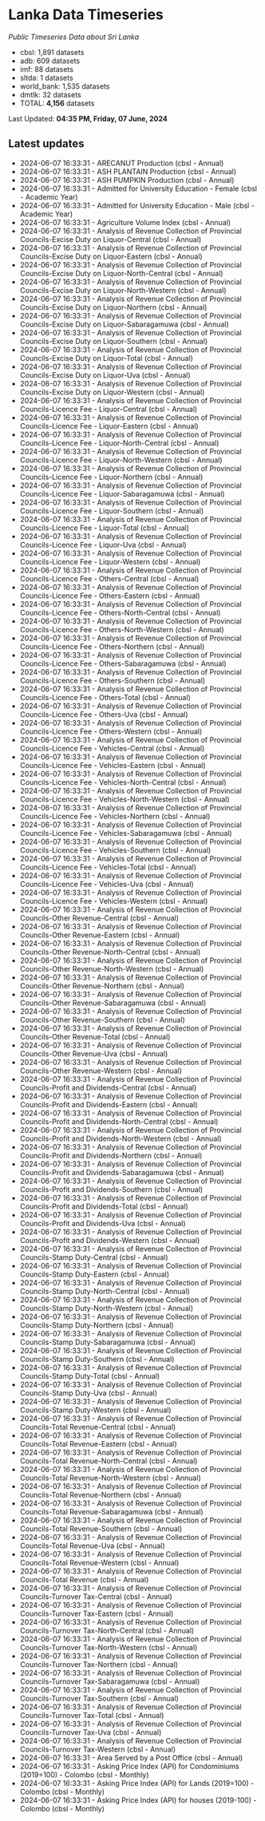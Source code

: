 # Lanka Data Timeseries
*Public Timeseries Data about Sri Lanka*

* cbsl: 1,891 datasets
* adb: 609 datasets
* imf: 88 datasets
* sltda: 1 datasets
* world_bank: 1,535 datasets
* dmtlk: 32 datasets
* TOTAL: **4,156** datasets

Last Updated: **04:35 PM, Friday, 07 June, 2024**

## Latest updates

* 2024-06-07 16:33:31 - ARECANUT Production (cbsl - Annual)
* 2024-06-07 16:33:31 - ASH PLANTAIN Production (cbsl - Annual)
* 2024-06-07 16:33:31 - ASH PUMPKIN Production (cbsl - Annual)
* 2024-06-07 16:33:31 - Admitted for University Education - Female (cbsl - Academic Year)
* 2024-06-07 16:33:31 - Admitted for University Education - Male (cbsl - Academic Year)
* 2024-06-07 16:33:31 - Agriculture Volume Index (cbsl - Annual)
* 2024-06-07 16:33:31 - Analysis of Revenue Collection of Provincial Councils-Excise Duty on Liquor-Central (cbsl - Annual)
* 2024-06-07 16:33:31 - Analysis of Revenue Collection of Provincial Councils-Excise Duty on Liquor-Eastern (cbsl - Annual)
* 2024-06-07 16:33:31 - Analysis of Revenue Collection of Provincial Councils-Excise Duty on Liquor-North-Central (cbsl - Annual)
* 2024-06-07 16:33:31 - Analysis of Revenue Collection of Provincial Councils-Excise Duty on Liquor-North-Western (cbsl - Annual)
* 2024-06-07 16:33:31 - Analysis of Revenue Collection of Provincial Councils-Excise Duty on Liquor-Northern (cbsl - Annual)
* 2024-06-07 16:33:31 - Analysis of Revenue Collection of Provincial Councils-Excise Duty on Liquor-Sabaragamuwa (cbsl - Annual)
* 2024-06-07 16:33:31 - Analysis of Revenue Collection of Provincial Councils-Excise Duty on Liquor-Southern (cbsl - Annual)
* 2024-06-07 16:33:31 - Analysis of Revenue Collection of Provincial Councils-Excise Duty on Liquor-Total (cbsl - Annual)
* 2024-06-07 16:33:31 - Analysis of Revenue Collection of Provincial Councils-Excise Duty on Liquor-Uva (cbsl - Annual)
* 2024-06-07 16:33:31 - Analysis of Revenue Collection of Provincial Councils-Excise Duty on Liquor-Western (cbsl - Annual)
* 2024-06-07 16:33:31 - Analysis of Revenue Collection of Provincial Councils-Licence Fee - Liquor-Central (cbsl - Annual)
* 2024-06-07 16:33:31 - Analysis of Revenue Collection of Provincial Councils-Licence Fee - Liquor-Eastern (cbsl - Annual)
* 2024-06-07 16:33:31 - Analysis of Revenue Collection of Provincial Councils-Licence Fee - Liquor-North-Central (cbsl - Annual)
* 2024-06-07 16:33:31 - Analysis of Revenue Collection of Provincial Councils-Licence Fee - Liquor-North-Western (cbsl - Annual)
* 2024-06-07 16:33:31 - Analysis of Revenue Collection of Provincial Councils-Licence Fee - Liquor-Northern (cbsl - Annual)
* 2024-06-07 16:33:31 - Analysis of Revenue Collection of Provincial Councils-Licence Fee - Liquor-Sabaragamuwa (cbsl - Annual)
* 2024-06-07 16:33:31 - Analysis of Revenue Collection of Provincial Councils-Licence Fee - Liquor-Southern (cbsl - Annual)
* 2024-06-07 16:33:31 - Analysis of Revenue Collection of Provincial Councils-Licence Fee - Liquor-Total (cbsl - Annual)
* 2024-06-07 16:33:31 - Analysis of Revenue Collection of Provincial Councils-Licence Fee - Liquor-Uva (cbsl - Annual)
* 2024-06-07 16:33:31 - Analysis of Revenue Collection of Provincial Councils-Licence Fee - Liquor-Western (cbsl - Annual)
* 2024-06-07 16:33:31 - Analysis of Revenue Collection of Provincial Councils-Licence Fee - Others-Central (cbsl - Annual)
* 2024-06-07 16:33:31 - Analysis of Revenue Collection of Provincial Councils-Licence Fee - Others-Eastern (cbsl - Annual)
* 2024-06-07 16:33:31 - Analysis of Revenue Collection of Provincial Councils-Licence Fee - Others-North-Central (cbsl - Annual)
* 2024-06-07 16:33:31 - Analysis of Revenue Collection of Provincial Councils-Licence Fee - Others-North-Western (cbsl - Annual)
* 2024-06-07 16:33:31 - Analysis of Revenue Collection of Provincial Councils-Licence Fee - Others-Northern (cbsl - Annual)
* 2024-06-07 16:33:31 - Analysis of Revenue Collection of Provincial Councils-Licence Fee - Others-Sabaragamuwa (cbsl - Annual)
* 2024-06-07 16:33:31 - Analysis of Revenue Collection of Provincial Councils-Licence Fee - Others-Southern (cbsl - Annual)
* 2024-06-07 16:33:31 - Analysis of Revenue Collection of Provincial Councils-Licence Fee - Others-Total (cbsl - Annual)
* 2024-06-07 16:33:31 - Analysis of Revenue Collection of Provincial Councils-Licence Fee - Others-Uva (cbsl - Annual)
* 2024-06-07 16:33:31 - Analysis of Revenue Collection of Provincial Councils-Licence Fee - Others-Western (cbsl - Annual)
* 2024-06-07 16:33:31 - Analysis of Revenue Collection of Provincial Councils-Licence Fee - Vehicles-Central (cbsl - Annual)
* 2024-06-07 16:33:31 - Analysis of Revenue Collection of Provincial Councils-Licence Fee - Vehicles-Eastern (cbsl - Annual)
* 2024-06-07 16:33:31 - Analysis of Revenue Collection of Provincial Councils-Licence Fee - Vehicles-North-Central (cbsl - Annual)
* 2024-06-07 16:33:31 - Analysis of Revenue Collection of Provincial Councils-Licence Fee - Vehicles-North-Western (cbsl - Annual)
* 2024-06-07 16:33:31 - Analysis of Revenue Collection of Provincial Councils-Licence Fee - Vehicles-Northern (cbsl - Annual)
* 2024-06-07 16:33:31 - Analysis of Revenue Collection of Provincial Councils-Licence Fee - Vehicles-Sabaragamuwa (cbsl - Annual)
* 2024-06-07 16:33:31 - Analysis of Revenue Collection of Provincial Councils-Licence Fee - Vehicles-Southern (cbsl - Annual)
* 2024-06-07 16:33:31 - Analysis of Revenue Collection of Provincial Councils-Licence Fee - Vehicles-Total (cbsl - Annual)
* 2024-06-07 16:33:31 - Analysis of Revenue Collection of Provincial Councils-Licence Fee - Vehicles-Uva (cbsl - Annual)
* 2024-06-07 16:33:31 - Analysis of Revenue Collection of Provincial Councils-Licence Fee - Vehicles-Western (cbsl - Annual)
* 2024-06-07 16:33:31 - Analysis of Revenue Collection of Provincial Councils-Other Revenue-Central (cbsl - Annual)
* 2024-06-07 16:33:31 - Analysis of Revenue Collection of Provincial Councils-Other Revenue-Eastern (cbsl - Annual)
* 2024-06-07 16:33:31 - Analysis of Revenue Collection of Provincial Councils-Other Revenue-North-Central (cbsl - Annual)
* 2024-06-07 16:33:31 - Analysis of Revenue Collection of Provincial Councils-Other Revenue-North-Western (cbsl - Annual)
* 2024-06-07 16:33:31 - Analysis of Revenue Collection of Provincial Councils-Other Revenue-Northern (cbsl - Annual)
* 2024-06-07 16:33:31 - Analysis of Revenue Collection of Provincial Councils-Other Revenue-Sabaragamuwa (cbsl - Annual)
* 2024-06-07 16:33:31 - Analysis of Revenue Collection of Provincial Councils-Other Revenue-Southern (cbsl - Annual)
* 2024-06-07 16:33:31 - Analysis of Revenue Collection of Provincial Councils-Other Revenue-Total (cbsl - Annual)
* 2024-06-07 16:33:31 - Analysis of Revenue Collection of Provincial Councils-Other Revenue-Uva (cbsl - Annual)
* 2024-06-07 16:33:31 - Analysis of Revenue Collection of Provincial Councils-Other Revenue-Western (cbsl - Annual)
* 2024-06-07 16:33:31 - Analysis of Revenue Collection of Provincial Councils-Profit and Dividends-Central (cbsl - Annual)
* 2024-06-07 16:33:31 - Analysis of Revenue Collection of Provincial Councils-Profit and Dividends-Eastern (cbsl - Annual)
* 2024-06-07 16:33:31 - Analysis of Revenue Collection of Provincial Councils-Profit and Dividends-North-Central (cbsl - Annual)
* 2024-06-07 16:33:31 - Analysis of Revenue Collection of Provincial Councils-Profit and Dividends-North-Western (cbsl - Annual)
* 2024-06-07 16:33:31 - Analysis of Revenue Collection of Provincial Councils-Profit and Dividends-Northern (cbsl - Annual)
* 2024-06-07 16:33:31 - Analysis of Revenue Collection of Provincial Councils-Profit and Dividends-Sabaragamuwa (cbsl - Annual)
* 2024-06-07 16:33:31 - Analysis of Revenue Collection of Provincial Councils-Profit and Dividends-Southern (cbsl - Annual)
* 2024-06-07 16:33:31 - Analysis of Revenue Collection of Provincial Councils-Profit and Dividends-Total (cbsl - Annual)
* 2024-06-07 16:33:31 - Analysis of Revenue Collection of Provincial Councils-Profit and Dividends-Uva (cbsl - Annual)
* 2024-06-07 16:33:31 - Analysis of Revenue Collection of Provincial Councils-Profit and Dividends-Western (cbsl - Annual)
* 2024-06-07 16:33:31 - Analysis of Revenue Collection of Provincial Councils-Stamp Duty-Central (cbsl - Annual)
* 2024-06-07 16:33:31 - Analysis of Revenue Collection of Provincial Councils-Stamp Duty-Eastern (cbsl - Annual)
* 2024-06-07 16:33:31 - Analysis of Revenue Collection of Provincial Councils-Stamp Duty-North-Central (cbsl - Annual)
* 2024-06-07 16:33:31 - Analysis of Revenue Collection of Provincial Councils-Stamp Duty-North-Western (cbsl - Annual)
* 2024-06-07 16:33:31 - Analysis of Revenue Collection of Provincial Councils-Stamp Duty-Northern (cbsl - Annual)
* 2024-06-07 16:33:31 - Analysis of Revenue Collection of Provincial Councils-Stamp Duty-Sabaragamuwa (cbsl - Annual)
* 2024-06-07 16:33:31 - Analysis of Revenue Collection of Provincial Councils-Stamp Duty-Southern (cbsl - Annual)
* 2024-06-07 16:33:31 - Analysis of Revenue Collection of Provincial Councils-Stamp Duty-Total (cbsl - Annual)
* 2024-06-07 16:33:31 - Analysis of Revenue Collection of Provincial Councils-Stamp Duty-Uva (cbsl - Annual)
* 2024-06-07 16:33:31 - Analysis of Revenue Collection of Provincial Councils-Stamp Duty-Western (cbsl - Annual)
* 2024-06-07 16:33:31 - Analysis of Revenue Collection of Provincial Councils-Total Revenue-Central (cbsl - Annual)
* 2024-06-07 16:33:31 - Analysis of Revenue Collection of Provincial Councils-Total Revenue-Eastern (cbsl - Annual)
* 2024-06-07 16:33:31 - Analysis of Revenue Collection of Provincial Councils-Total Revenue-North-Central (cbsl - Annual)
* 2024-06-07 16:33:31 - Analysis of Revenue Collection of Provincial Councils-Total Revenue-North-Western (cbsl - Annual)
* 2024-06-07 16:33:31 - Analysis of Revenue Collection of Provincial Councils-Total Revenue-Northern (cbsl - Annual)
* 2024-06-07 16:33:31 - Analysis of Revenue Collection of Provincial Councils-Total Revenue-Sabaragamuwa (cbsl - Annual)
* 2024-06-07 16:33:31 - Analysis of Revenue Collection of Provincial Councils-Total Revenue-Southern (cbsl - Annual)
* 2024-06-07 16:33:31 - Analysis of Revenue Collection of Provincial Councils-Total Revenue-Uva (cbsl - Annual)
* 2024-06-07 16:33:31 - Analysis of Revenue Collection of Provincial Councils-Total Revenue-Western (cbsl - Annual)
* 2024-06-07 16:33:31 - Analysis of Revenue Collection of Provincial Councils-Total Revenue (cbsl - Annual)
* 2024-06-07 16:33:31 - Analysis of Revenue Collection of Provincial Councils-Turnover Tax-Central (cbsl - Annual)
* 2024-06-07 16:33:31 - Analysis of Revenue Collection of Provincial Councils-Turnover Tax-Eastern (cbsl - Annual)
* 2024-06-07 16:33:31 - Analysis of Revenue Collection of Provincial Councils-Turnover Tax-North-Central (cbsl - Annual)
* 2024-06-07 16:33:31 - Analysis of Revenue Collection of Provincial Councils-Turnover Tax-North-Western (cbsl - Annual)
* 2024-06-07 16:33:31 - Analysis of Revenue Collection of Provincial Councils-Turnover Tax-Northern (cbsl - Annual)
* 2024-06-07 16:33:31 - Analysis of Revenue Collection of Provincial Councils-Turnover Tax-Sabaragamuwa (cbsl - Annual)
* 2024-06-07 16:33:31 - Analysis of Revenue Collection of Provincial Councils-Turnover Tax-Southern (cbsl - Annual)
* 2024-06-07 16:33:31 - Analysis of Revenue Collection of Provincial Councils-Turnover Tax-Total (cbsl - Annual)
* 2024-06-07 16:33:31 - Analysis of Revenue Collection of Provincial Councils-Turnover Tax-Uva (cbsl - Annual)
* 2024-06-07 16:33:31 - Analysis of Revenue Collection of Provincial Councils-Turnover Tax-Western (cbsl - Annual)
* 2024-06-07 16:33:31 - Area Served by a Post Office (cbsl - Annual)
* 2024-06-07 16:33:31 - Asking Price Index (API) for Condominiums (2019=100) - Colombo (cbsl - Monthly)
* 2024-06-07 16:33:31 - Asking Price Index (API) for Lands (2019=100) - Colombo (cbsl - Monthly)
* 2024-06-07 16:33:31 - Asking Price Index (API) for houses (2019-100) - Colombo (cbsl - Monthly)